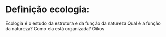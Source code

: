 
# Definição ecologia:

Ecologia é o estudo da estrutura e da função da natureza
Qual é a função da natureza?
Como ela está organizada?
Oikos